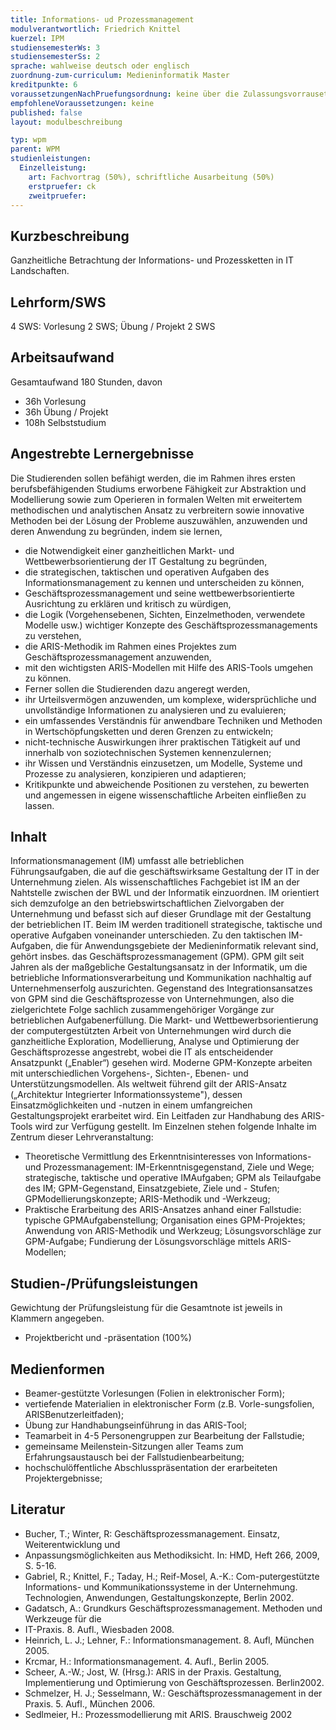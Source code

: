 ```yaml
---
title: Informations- ud Prozessmanagement
modulverantwortlich: Friedrich Knittel
kuerzel: IPM
studiensemesterWs: 3
studiensemesterSs: 2
sprache: wahlweise deutsch oder englisch
zuordnung-zum-curriculum: Medieninformatik Master
kreditpunkte: 6
voraussetzungenNachPruefungsordnung: keine über die Zulassungsvorrausetzungen zum Studium hinausgehenden
empfohleneVoraussetzungen: keine
published: false
layout: modulbeschreibung

typ: wpm
parent: WPM
studienleistungen:
  Einzelleistung:
    art: Fachvortrag (50%), schriftliche Ausarbeitung (50%)
    erstpruefer: ck
    zweitpruefer: 
---
```


## Kurzbeschreibung
Ganzheitliche Betrachtung der Informations- und Prozessketten in IT Landschaften.

## Lehrform/SWS 
4 SWS: Vorlesung 2 SWS; Übung / Projekt 2 SWS

## Arbeitsaufwand 
Gesamtaufwand 180 Stunden, davon
- 36h Vorlesung
- 36h Übung / Projekt
- 108h Selbststudium

## Angestrebte Lernergebnisse
Die Studierenden sollen befähigt werden, die im Rahmen ihres ersten berufsbefähigenden Studiums erworbene Fähigkeit zur Abstraktion und Modellierung sowie zum Operieren in formalen Welten mit erweitertem methodischen und analytischen Ansatz zu verbreitern sowie innovative
Methoden bei der Lösung der Probleme auszuwählen, anzuwenden und deren Anwendung zu begründen, indem sie lernen,
- die Notwendigkeit einer ganzheitlichen Markt- und Wettbewerbsorientierung der IT Gestaltung zu begründen,
- die strategischen, taktischen und operativen Aufgaben des Informationsmanagement zu kennen und unterscheiden zu können,
- Geschäftsprozessmanagement und seine wettbewerbsorientierte Ausrichtung zu erklären und kritisch zu würdigen,
- die Logik (Vorgehensebenen, Sichten, Einzelmethoden, verwendete Modelle usw.) wichtiger Konzepte des Geschäftsprozessmanagements zu verstehen,
- die ARIS-Methodik im Rahmen eines Projektes zum Geschäftsprozessmanagement anzuwenden,
- mit den wichtigsten ARIS-Modellen mit Hilfe des ARIS-Tools umgehen zu können.
- Ferner sollen die Studierenden dazu angeregt werden,
- ihr Urteilsvermögen anzuwenden, um komplexe, widersprüchliche und unvollständige Informationen zu analysieren und zu evaluieren;
- ein umfassendes Verständnis für anwendbare Techniken und Methoden in Wertschöpfungsketten und deren Grenzen zu entwickeln;
- nicht-technische Auswirkungen ihrer praktischen Tätigkeit auf und innerhalb von soziotechnischen Systemen kennenzulernen;
- ihr Wissen und Verständnis einzusetzen, um Modelle, Systeme und Prozesse zu analysieren, konzipieren und adaptieren;
- Kritikpunkte und abweichende Positionen zu verstehen, zu bewerten und angemessen in eigene wissenschaftliche Arbeiten einfließen zu lassen.

## Inhalt
Informationsmanagement (IM) umfasst alle betrieblichen Führungsaufgaben, die auf die geschäftswirksame Gestaltung der IT in der Unternehmung zielen. Als wissenschaftliches Fachgebiet ist IM an der Nahtstelle zwischen der BWL und der Informatik einzuordnen. IM orientiert sich demzufolge an den betriebswirtschaftlichen Zielvorgaben der Unternehmung und befasst sich auf dieser Grundlage mit der Gestaltung der betrieblichen IT. Beim IM werden traditionell strategische, taktische und operative Aufgaben voneinander unterschieden. Zu den taktischen IM-Aufgaben, die für Anwendungsgebiete der Medieninformatik relevant sind, gehört insbes. das Geschäftsprozessmanagement (GPM). GPM gilt seit Jahren als der maßgebliche Gestaltungsansatz in der Informatik, um die betriebliche Informationsverarbeitung und Kommunikation nachhaltig auf Unternehmenserfolg auszurichten. Gegenstand des Integrationsansatzes von GPM sind die Geschäftsprozesse von Unternehmungen, also die zielgerichtete Folge sachlich zusammengehöriger Vorgänge zur betrieblichen Aufgabenerfüllung. Die Markt- und Wettbewerbsorientierung der computergestützten Arbeit von Unternehmungen wird durch die ganzheitliche Exploration, Modellierung, Analyse und Optimierung der Geschäftsprozesse angestrebt, wobei die IT als entscheidender Ansatzpunkt („Enabler“) gesehen wird. Moderne GPM-Konzepte arbeiten mit unterschiedlichen Vorgehens-, Sichten-, Ebenen- und Unterstützungsmodellen. Als weltweit führend gilt der ARIS-Ansatz („Architektur Integrierter Informationssysteme"), dessen Einsatzmöglichkeiten und -nutzen in einem umfangreichen Gestaltungsprojekt erarbeitet wird. Ein Leitfaden zur Handhabung des ARIS-Tools wird zur Verfügung gestellt.
Im Einzelnen stehen folgende Inhalte im Zentrum dieser Lehrveranstaltung:
- Theoretische Vermittlung des Erkenntnisinteresses von Informations- und Prozessmanagement: IM-Erkenntnisgegenstand, Ziele und Wege; strategische, taktische und operative IMAufgaben; GPM als Teilaufgabe des IM; GPM-Gegenstand, Einsatzgebiete, Ziele und - Stufen; GPModellierungskonzepte; ARIS-Methodik und -Werkzeug;
- Praktische Erarbeitung des ARIS-Ansatzes anhand einer Fallstudie: typische GPMAufgabenstellung; Organisation eines GPM-Projektes; Anwendung von ARIS-Methodik und Werkzeug; Lösungsvorschläge zur GPM-Aufgabe; Fundierung der Lösungsvorschläge mittels ARIS-Modellen;

## Studien-/Prüfungsleistungen
Gewichtung der Prüfungsleistung für die Gesamtnote ist jeweils in Klammern angegeben.
- Projektbericht und -präsentation (100%)

## Medienformen
- Beamer-gestützte Vorlesungen (Folien in elektronischer Form);
- vertiefende Materialien in elektronischer Form (z.B. Vorle-sungsfolien, ARISBenutzerleitfaden);
- Übung zur Handhabungseinführung in das ARIS-Tool;
- Teamarbeit in 4-5 Personengruppen zur Bearbeitung der Fallstudie;
- gemeinsame Meilenstein-Sitzungen aller Teams zum Erfahrungsaustausch bei der
Fallstudienbearbeitung;
- hochschulöffentliche Abschlusspräsentation der erarbeiteten Projektergebnisse;


## Literatur
- Bucher, T.; Winter, R: Geschäftsprozessmanagement. Einsatz, Weiterentwicklung und
- Anpassungsmöglichkeiten aus Methodiksicht. In: HMD, Heft 266, 2009, S. 5-16.
- Gabriel, R.; Knittel, F.; Taday, H.; Reif-Mosel, A.-K.: Com-putergestützte Informations- und Kommunikationssysteme in der Unternehmung. Technologien, Anwendungen, Gestaltungskonzepte, Berlin 2002.
- Gadatsch, A.: Grundkurs Geschäftsprozessmanagement. Methoden und Werkzeuge für die
- IT-Praxis. 8. Aufl., Wiesbaden 2008.
- Heinrich, L. J.; Lehner, F.: Informationsmanagement. 8. Aufl, München 2005.
- Krcmar, H.: Informationsmanagement. 4. Aufl., Berlin 2005.
- Scheer, A.-W.; Jost, W. (Hrsg.): ARIS in der Praxis. Gestaltung, Implementierung und Optimierung von Geschäftsprozessen. Berlin2002.
- Schmelzer, H. J.; Sesselmann, W.: Geschäftsprozessmanagement in der Praxis. 5. Aufl., München 2006.
- Sedlmeier, H.: Prozessmodellierung mit ARIS. Brauschweig 2002
